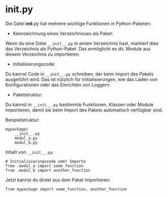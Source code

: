 # __init__.py

Die Datei __init__.py hat mehrere wichtige Funktionen in Python-Paketen:

- Kennzeichnung eines Verzeichnisses als Paket: 

Wenn du eine Datei `__init__.py` in einem Verzeichnis hast, markiert dies das Verzeichnis als Python-Paket. Das ermöglicht es dir, Module aus diesem Verzeichnis zu importieren.

- Initialisierungscode: 

Du kannst Code in `__init__.py` schreiben, der beim Import des Pakets ausgeführt wird. Das ist nützlich für Initialisierungen, wie das Laden von Konfigurationen oder das Einrichten von Loggern.

- Paketstruktur: 

Du kannst in `__init__.py` bestimmte Funktionen, Klassen oder Module importieren, damit sie beim Import des Pakets automatisch verfügbar sind.


Beispielstruktur:

```
mypackage/
    __init__.py
    modul_a.py
    modul_b.py
```


Inhalt von `__init__.py`:

```
# Initialisierungscode oder Importe
from .modul_a import some_function
from .modul_b import another_function
```

Jetzt kannst du direkt aus dem Paket importieren:
```
from mypackage import some_function, another_function
```